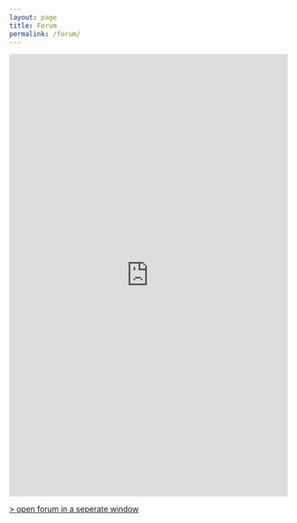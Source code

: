 ```yaml
---
layout: page
title: Forum
permalink: /forum/
---
```


<iframe src="http://forum.freegamedev.net/viewforum.php?f=87" style="border:0; width:100%; height:800px;"></iframe>

[> open forum in a seperate window](http://forum.freegamedev.net/viewforum.php?f=87)
